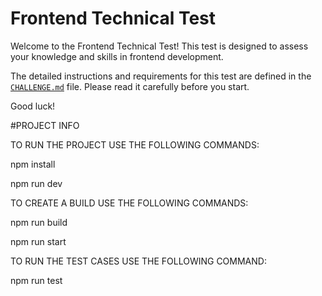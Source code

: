 # Frontend Technical Test

Welcome to the Frontend Technical Test! This test is designed to assess your knowledge and skills in frontend development.

The detailed instructions and requirements for this test are defined in the [`CHALLENGE.md`](/CHALLENGE.md) file. Please read it carefully before you start.

Good luck!

#PROJECT INFO

TO RUN THE PROJECT USE THE FOLLOWING COMMANDS:

npm install

npm run dev

TO CREATE A BUILD USE THE FOLLOWING COMMANDS:

npm run build

npm run start

TO RUN THE TEST CASES USE THE FOLLOWING COMMAND:

npm run test

